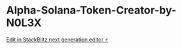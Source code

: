 # Alpha-Solana-Token-Creator-by-N0L3X

[Edit in StackBlitz next generation editor ⚡️](https://stackblitz.com/~/github.com/N0L3X/Alpha-Solana-Token-Creator-by-N0L3X)